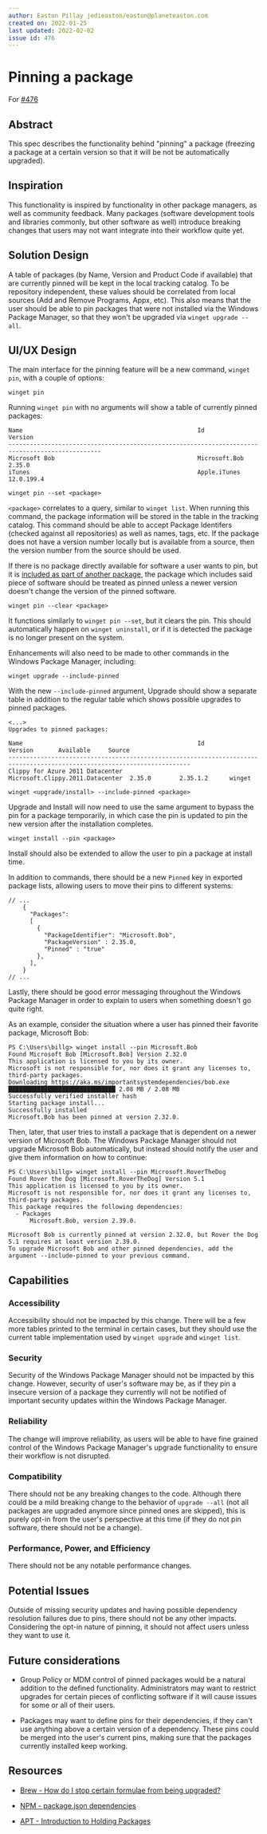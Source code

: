 ```yaml
---
author: Easton Pillay jedieaston/easton@planeteaston.com
created on: 2022-01-25
last updated: 2022-02-02
issue id: 476
---
```


# Pinning a package

For [#476](https://github.com/microsoft/winget-cli/issues/476)

## Abstract

This spec describes the functionality behind "pinning" a package (freezing a package at a certain version so that it will be not be automatically upgraded).

## Inspiration

This functionality is inspired by functionality in other package managers, as well as community feedback. Many packages (software development tools and libraries commonly, but other software as well) introduce breaking changes that users may not want integrate into their workflow quite yet.

## Solution Design

A table of packages (by Name, Version and Product Code if available) that are currently pinned will be kept in the local tracking catalog. To be repository independent, these values should be correlated from local sources (Add and Remove Programs, Appx, etc). This also means that the user should be able to pin packages that were not installed via the Windows Package Manager, so that they won't be upgraded via `winget upgrade --all`. 


## UI/UX Design

The main interface for the pinning feature will be a new command, `winget pin`, with a couple of options:


```
winget pin
```

Running `winget pin` with no arguments will show a table of currently pinned packages:

```
Name                                                 Id                                Version    
------------------------------------------------------------------------------------------------
Microsoft Bob                                        Microsoft.Bob                     2.35.0
iTunes                                               Apple.iTunes                      12.0.199.4

```

```
winget pin --set <package> 
```

`<package>` correlates to a query, similar to `winget list`. When running this command, the package information will be stored in the table in the tracking catalog. This command should be able to accept Package Identifers (checked against all repositories) as well as names, tags, etc. If the package does not have a version number locally but is available from a source, then the version number from the source should be used.

If there is no package directly available for software a user wants to pin, but it is [included as part of another package](https://github.com/microsoft/winget-cli/issues/1073), the package which includes said piece of software should be treated as pinned unless a newer version doesn't change the version of the pinned software. 

```
winget pin --clear <package>
```

It functions similarly to `winget pin --set`, but it clears the pin. This should automatically happen on `winget uninstall`, or if it is detected the package is no longer present on the system.

Enhancements will also need to be made to other commands in the Windows Package Manager, including:

```
winget upgrade --include-pinned
```

With the new `--include-pinned` argument, Upgrade should show a separate table in addition to the regular table which shows possible upgrades to pinned packages.

```
<...>
Upgrades to pinned packages: 

Name                                                 Id                                Version       Available     Source
-------------------------------------------------------------------------------------------------------------------------
Clippy for Azure 2011 Datacenter                     Microsoft.Clippy.2011.Datacenter  2.35.0        2.35.1.2      winget
```


```
winget <upgrade/install> --include-pinned <package>
```

Upgrade and Install will now need to use the same argument to bypass the pin for a package temporarily, in which case the pin is updated to pin the new version after the installation completes.

```
winget install --pin <package>
```

Install should also be extended to allow the user to pin a package at install time.




In addition to commands, there should be a new `Pinned` key in exported package lists, allowing users to move their pins to different systems:

```
// ...
    {
      "Packages": 
      [
        {
          "PackageIdentifier": "Microsoft.Bob",
          "PackageVersion" : 2.35.0,
          "Pinned" : "true"
        },
      ],
    }
// ...
```

Lastly, there should be good error messaging throughout the Windows Package Manager in order to explain to users when something doesn't go quite right. 

As an example, consider the situation where a user has pinned their favorite package, Microsoft Bob:

```
PS C:\Users\billg> winget install --pin Microsoft.Bob
Found Microsoft Bob [Microsoft.Bob] Version 2.32.0
This application is licensed to you by its owner.
Microsoft is not responsible for, nor does it grant any licenses to, third-party packages.
Downloading https://aka.ms/importantsystemdependencies/bob.exe
██████████████████████████████ 2.08 MB / 2.08 MB
Successfully verified installer hash
Starting package install...
Successfully installed
Microsoft.Bob has been pinned at version 2.32.0.
```

Then, later, that user tries to install a package that is dependent on a newer version of Microsoft Bob. The Windows Package Manager should not upgrade Microsoft Bob automatically, but instead should notify the user and give them information on how to continue:

```
PS C:\Users\billg> winget install --pin Microsoft.RoverTheDog
Found Rover the Dog [Microsoft.RoverTheDog] Version 5.1
This application is licensed to you by its owner.
Microsoft is not responsible for, nor does it grant any licenses to, third-party packages.
This package requires the following dependencies:
  - Packages
      Microsoft.Bob, version 2.39.0.

Microsoft Bob is currently pinned at version 2.32.0, but Rover the Dog 5.1 requires at least version 2.39.0. 
To upgrade Microsoft Bob and other pinned dependencies, add the argument --include-pinned to your previous command.
```

## Capabilities

### Accessibility

Accessibility should not be impacted by this change. There will be a few more tables printed to the terminal in certain cases, but they should use the current table implementation used by `winget upgrade` and `winget list`.

### Security

Security of the Windows Package Manager should not be impacted by this change. However, security of user's software may be, as if they pin a insecure version of a package they currently will not be notified of important security updates within the Windows Package Manager.

### Reliability

The change will improve reliability, as users will be able to have fine grained control of the Windows Package Manager's upgrade functionality to ensure their workflow is not disrupted. 

### Compatibility

There should not be any breaking changes to the code. Although there could be a mild breaking change to the behavior of `upgrade --all` (not all packages are upgraded anymore since pinned ones are skipped), this is purely opt-in from the user's perspective at this time (if they do not pin software, there should not be a change).

### Performance, Power, and Efficiency

There should not be any notable performance changes.


## Potential Issues

Outside of missing security updates and having possible dependency resolution failures due to pins, there should not be any other impacts. Considering the opt-in nature of pinning, it should not affect users unless they want to use it.

## Future considerations

- Group Policy or MDM control of pinned packages would be a natural addition to the defined functionality. Administrators may want to restrict upgrades for certain pieces of conflicting software if it will cause issues for some or all of their users.

- Packages may want to define pins for their dependencies, if they can't use anything above a certain version of a dependency. These pins could be merged into the user's current pins, making sure that the packages currently installed keep working.

## Resources

- [Brew - How do I stop certain formulae from being upgraded?](https://docs.brew.sh/FAQ#how-do-i-stop-certain-formulae-from-being-updated)

- [NPM - package.json dependencies](https://docs.npmjs.com/cli/v7/configuring-npm/package-json#dependencies)

- [APT - Introduction to Holding Packages](https://help.ubuntu.com/community/PinningHowto#Introduction_to_Holding_Packages)

